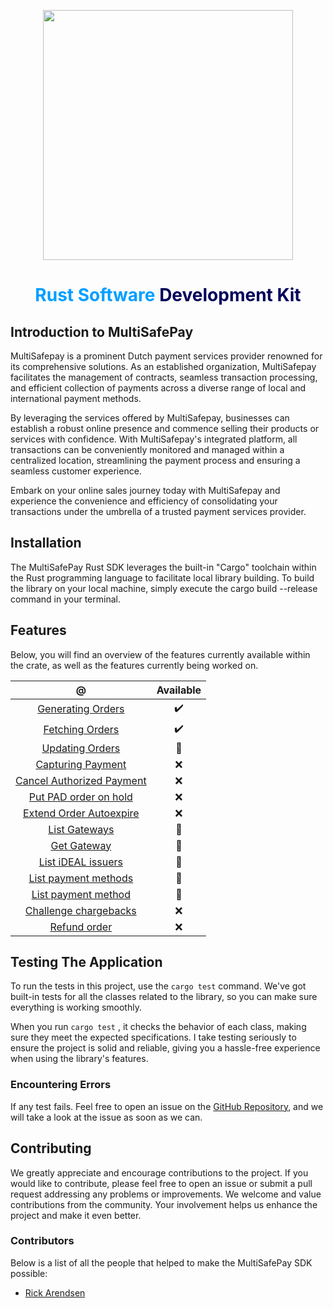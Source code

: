 <p align="center">
    <img src="https://camo.githubusercontent.com/517483ae0eaba9884f397e9af1c4adc7bbc231575ac66cc54292e00400edcd10/68747470733a2f2f7777772e6d756c7469736166657061792e636f6d2f66696c6561646d696e2f74656d706c6174652f696d672f6d756c7469736166657061792d6c6f676f2d69636f6e2e737667" width="400px" position="center">

</p>

<h1 align="center">
    <b>
        <span style="color: #009fff">Rust Software</span>
        <span style="color: #00005a">Development Kit</span>
    </b>
</h1>

## Introduction to MultiSafePay

MultiSafepay is a prominent Dutch payment services provider renowned for its comprehensive solutions. As an established organization, MultiSafepay facilitates the management of contracts, seamless transaction processing, and efficient collection of payments across a diverse range of local and international payment methods.

By leveraging the services offered by MultiSafepay, businesses can establish a robust online presence and commence selling their products or services with confidence. With MultiSafepay's integrated platform, all transactions can be conveniently monitored and managed within a centralized location, streamlining the payment process and ensuring a seamless customer experience.

Embark on your online sales journey today with MultiSafepay and experience the convenience and efficiency of consolidating your transactions under the umbrella of a trusted payment services provider.

## Installation

The MultiSafePay Rust SDK leverages the built-in "Cargo" toolchain within the Rust programming language to facilitate local library building. To build the library on your local machine, simply execute the cargo build --release command in your terminal.

## Features

Below, you will find an overview of the features currently available within the crate, as well as the features currently being worked on.

|                                          @                                           | Available |
| :----------------------------------------------------------------------------------------: | :-------: |
|          [Generating Orders](https://docs.multisafepay.com/reference/createorder)          |     ✔️     |
|            [Fetching Orders](https://docs.multisafepay.com/reference/getorder)             |     ✔️     |
|           [Updating Orders](https://docs.multisafepay.com/reference/updateorder)           |     🔨     |
|        [Capturing Payment](https://docs.multisafepay.com/reference/capturepayment)         |     ❌     |
| [Cancel Authorized Payment](https://docs.multisafepay.com/reference/cancelauthorizedorder) |     ❌     |
|     [Put PAD order on hold](https://docs.multisafepay.com/reference/padputorderonhold)     |     ❌     |
|   [Extend Order Autoexpire](https://docs.multisafepay.com/reference/padextendautoexpire)   |     ❌     |
|           [List Gateways](https://docs.multisafepay.com/reference/listgateways)            |     🔨     |
|             [Get Gateway](https://docs.multisafepay.com/reference/getgateway)              |     🔨     |
|       [List iDEAL issuers](https://docs.multisafepay.com/reference/listidealissuers)       |     🔨     |
|    [List payment methods](https://docs.multisafepay.com/reference/listpaymentmethods-1)    |     🔨     |
|      [List payment method](https://docs.multisafepay.com/reference/getpaymentmethod)       |     🔨     |
|    [Challenge chargebacks](https://docs.multisafepay.com/reference/challengechargeback)    |     ❌     |
|            [Refund order](https://docs.multisafepay.com/reference/refundorder)             |     ❌     |

## Testing The Application

To run the tests in this project, use the `cargo test` command. We've got built-in tests for all the classes related to the library, so you can make sure everything is working smoothly.

When you run `cargo test` , it checks the behavior of each class, making sure they meet the expected specifications. I take testing seriously to ensure the project is solid and reliable, giving you a hassle-free experience when using the library's features.

### Encountering Errors
If any test fails. Feel free to open an issue on the [GitHub Repository](https://github.com/RikkertTheDeveloper/multisafepay-rust-sdk), and we will take a look at the issue as soon as we can.

## Contributing
We greatly appreciate and encourage contributions to the project. If you would like to contribute, please feel free to open an issue or submit a pull request addressing any problems or improvements. We welcome and value contributions from the community. Your involvement helps us enhance the project and make it even better.

### Contributors
Below is a list of all the people that helped to make the MultiSafePay SDK possible:
- [Rick Arendsen](https://github.com/rikkertthedeveloper)

